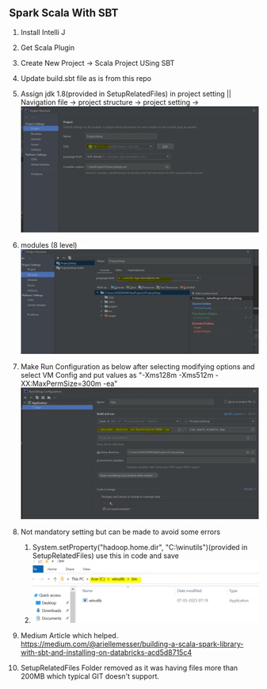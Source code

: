 ## Spark Scala With SBT
1. Install Intelli J
2. Get Scala Plugin
3. Create New Project -> Scala Project USing SBT
4. Update build.sbt file as is from this repo
5. Assign jdk 1.8(provided in SetupRelatedFiles) in project setting || Navigation file -> project structure -> project setting ->
![img.png](img.png)

6. modules (8 level)
![img_1.png](img_1.png)

7. Make Run Configuration as  below after selecting modifying options and select VM Config and put values as "-Xms128m -Xms512m -XX:MaxPermSize=300m -ea"
![img_2.png](img_2.png)
8. Not mandatory setting but can be made to avoid some errors
   1. System.setProperty("hadoop.home.dir", "C:\\winutils")(provided in SetupRelatedFiles) use this in code and save 
   2. ![img_3.png](img_3.png)

9. Medium Article which helped. https://medium.com/@ariellemesser/building-a-scala-spark-library-with-sbt-and-installing-on-databricks-acd5d8715c4
10. SetupRelatedFiles Folder removed as it was having files more than 200MB which typical GIT doesn't support. 